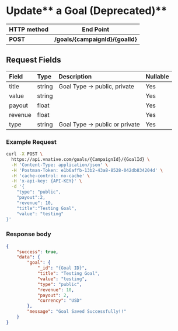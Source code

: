 # Update** a Goal \(Deprecated\)**

| **HTTP method** | **End Point** |
| --- | --- |
| **POST** | **/goals/{campaignId}/{goalId}** |

## Request Fields

| Field | Type | Description | Nullable |
| :--- | :--- | :--- | :--- |
| title | string | Goal Type -&gt; public, private | Yes |
| value | string |  | Yes |
| payout | float |  | Yes |
| revenue | float |  | Yes |
| type | string | Goal Type -&gt; public or private | Yes |

### Example Request

```bash
curl -X POST \
  https://api.vnative.com/goals/{CampaignId}/{GoalId} \
  -H 'Content-Type: application/json' \
  -H 'Postman-Token: e1b6affb-13b2-43a8-8528-042db834204d' \
  -H 'cache-control: no-cache' \
  -H 'x-api-key: {API-KEY}' \
  -d '{
    "type": "public",
    "payout":2,
    "revenue": 10,
    "title":"Testing Goal",
    "value": "testing"
}'
```

### **Response body**

```json
{
    "success": true,
    "data": {
        "goal": {
            "_id": "{Goal ID}",
            "title": "Testing Goal",
            "value": "testing",
            "type": "public",
            "revenue": 10,
            "payout": 2,
            "currency": "USD"
        },
        "message": "Goal Saved Successfully!!"
    }
}
```



